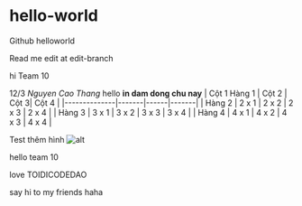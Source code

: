 # hello-world
Github helloworld

Read me edit at edit-branch

hi Team 10

12/3
*Nguyen Cao Thang*
hello
**in dam dong chu nay**
| Cột 1 Hàng 1 | Cột 2 | Cột 3| Cột 4 |
|--------------|-------|------|-------|
| Hàng 2 | 2 x 1 | 2 x 2 | 2 x 3 | 2 x 4 |
| Hàng 3 | 3 x 1 | 3 x 2 | 3 x 3 | 3 x 4 |
| Hàng 4 | 4 x 1 | 4 x 2 | 4 x 3 | 4 x 4 |

Test thêm hình
![alt](https://scontent.fhan3-3.fna.fbcdn.net/v/t1.15752-9/334881435_559668319466077_7717638504263907129_n.jpg?_nc_cat=108&ccb=1-7&_nc_sid=ae9488&_nc_ohc=qHL9SvDyP6MAX-JIg7T&_nc_ht=scontent.fhan3-3.fna&oh=03_AdTheBACadyL169cPspt3HFt1ZI0REZwTJ8RcC3Eb5pfjg&oe=6434A3C7)

hello team 10

love TOIDICODEDAO

say hi to my friends haha